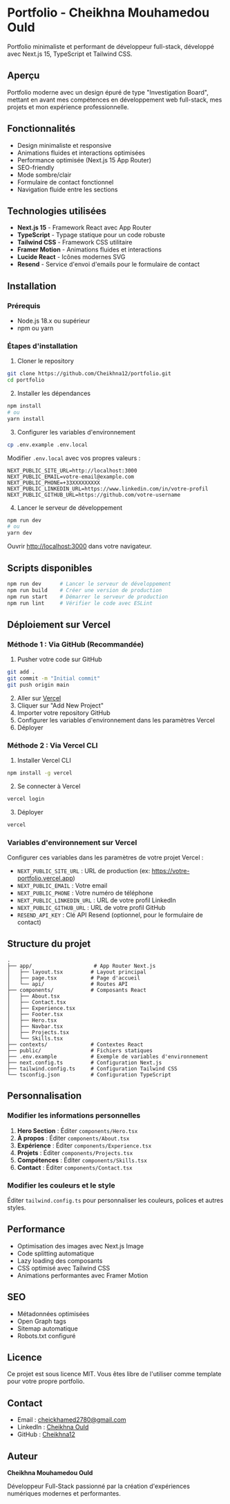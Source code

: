 # Portfolio - Cheikhna Mouhamedou Ould

Portfolio minimaliste et performant de développeur full-stack, développé avec Next.js 15, TypeScript et Tailwind CSS.

## Aperçu

Portfolio moderne avec un design épuré de type "Investigation Board", mettant en avant mes compétences en développement web full-stack, mes projets et mon expérience professionnelle.

## Fonctionnalités

- Design minimaliste et responsive
- Animations fluides et interactions optimisées
- Performance optimisée (Next.js 15 App Router)
- SEO-friendly
- Mode sombre/clair
- Formulaire de contact fonctionnel
- Navigation fluide entre les sections

## Technologies utilisées

- **Next.js 15** - Framework React avec App Router
- **TypeScript** - Typage statique pour un code robuste
- **Tailwind CSS** - Framework CSS utilitaire
- **Framer Motion** - Animations fluides et interactions
- **Lucide React** - Icônes modernes SVG
- **Resend** - Service d'envoi d'emails pour le formulaire de contact

## Installation

### Prérequis

- Node.js 18.x ou supérieur
- npm ou yarn

### Étapes d'installation

1. Cloner le repository

```bash
git clone https://github.com/Cheikhna12/portfolio.git
cd portfolio
```

2. Installer les dépendances

```bash
npm install
# ou
yarn install
```

3. Configurer les variables d'environnement

```bash
cp .env.example .env.local
```

Modifier `.env.local` avec vos propres valeurs :

```env
NEXT_PUBLIC_SITE_URL=http://localhost:3000
NEXT_PUBLIC_EMAIL=votre-email@example.com
NEXT_PUBLIC_PHONE=+33XXXXXXXXX
NEXT_PUBLIC_LINKEDIN_URL=https://www.linkedin.com/in/votre-profil
NEXT_PUBLIC_GITHUB_URL=https://github.com/votre-username
```

4. Lancer le serveur de développement

```bash
npm run dev
# ou
yarn dev
```

Ouvrir [http://localhost:3000](http://localhost:3000) dans votre navigateur.

## Scripts disponibles

```bash
npm run dev      # Lancer le serveur de développement
npm run build    # Créer une version de production
npm run start    # Démarrer le serveur de production
npm run lint     # Vérifier le code avec ESLint
```

## Déploiement sur Vercel

### Méthode 1 : Via GitHub (Recommandée)

1. Pusher votre code sur GitHub

```bash
git add .
git commit -m "Initial commit"
git push origin main
```

2. Aller sur [Vercel](https://vercel.com)
3. Cliquer sur "Add New Project"
4. Importer votre repository GitHub
5. Configurer les variables d'environnement dans les paramètres Vercel
6. Déployer

### Méthode 2 : Via Vercel CLI

1. Installer Vercel CLI

```bash
npm install -g vercel
```

2. Se connecter à Vercel

```bash
vercel login
```

3. Déployer

```bash
vercel
```

### Variables d'environnement sur Vercel

Configurer ces variables dans les paramètres de votre projet Vercel :

- `NEXT_PUBLIC_SITE_URL` : URL de production (ex: https://votre-portfolio.vercel.app)
- `NEXT_PUBLIC_EMAIL` : Votre email
- `NEXT_PUBLIC_PHONE` : Votre numéro de téléphone
- `NEXT_PUBLIC_LINKEDIN_URL` : URL de votre profil LinkedIn
- `NEXT_PUBLIC_GITHUB_URL` : URL de votre profil GitHub
- `RESEND_API_KEY` : Clé API Resend (optionnel, pour le formulaire de contact)

## Structure du projet

```
.
├── app/                    # App Router Next.js
│   ├── layout.tsx         # Layout principal
│   ├── page.tsx           # Page d'accueil
│   └── api/               # Routes API
├── components/            # Composants React
│   ├── About.tsx
│   ├── Contact.tsx
│   ├── Experience.tsx
│   ├── Footer.tsx
│   ├── Hero.tsx
│   ├── Navbar.tsx
│   ├── Projects.tsx
│   └── Skills.tsx
├── contexts/              # Contextes React
├── public/                # Fichiers statiques
├── .env.example           # Exemple de variables d'environnement
├── next.config.ts         # Configuration Next.js
├── tailwind.config.ts     # Configuration Tailwind CSS
└── tsconfig.json          # Configuration TypeScript
```

## Personnalisation

### Modifier les informations personnelles

1. **Hero Section** : Éditer `components/Hero.tsx`
2. **À propos** : Éditer `components/About.tsx`
3. **Expérience** : Éditer `components/Experience.tsx`
4. **Projets** : Éditer `components/Projects.tsx`
5. **Compétences** : Éditer `components/Skills.tsx`
6. **Contact** : Éditer `components/Contact.tsx`

### Modifier les couleurs et le style

Éditer `tailwind.config.ts` pour personnaliser les couleurs, polices et autres styles.

## Performance

- Optimisation des images avec Next.js Image
- Code splitting automatique
- Lazy loading des composants
- CSS optimisé avec Tailwind CSS
- Animations performantes avec Framer Motion

## SEO

- Métadonnées optimisées
- Open Graph tags
- Sitemap automatique
- Robots.txt configuré

## Licence

Ce projet est sous licence MIT. Vous êtes libre de l'utiliser comme template pour votre propre portfolio.

## Contact

- Email : cheickhamed2780@gmail.com
- LinkedIn : [Cheikhna Ould](https://www.linkedin.com/in/cheikhna-ould-6a7689232)
- GitHub : [Cheikhna12](https://github.com/Cheikhna12)

## Auteur

**Cheikhna Mouhamedou Ould**

Développeur Full-Stack passionné par la création d'expériences numériques modernes et performantes.
